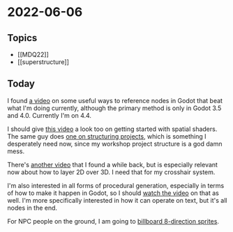 # 2022-06-06
## Topics
- [[MDQ22]]
- [[superstructure]]
## Today
I found [a video](https://www.youtube.com/watch?v=HKaPTdZKG8Y) on some useful ways to reference nodes in Godot that beat what I'm doing currently, although the primary method is only in Godot 3.5 and 4.0. Currently I'm on 4.4. 

I should give [this video](https://www.youtube.com/watch?v=6-eIEFPcvrU) a look too on getting started with spatial shaders. The same guy does [one on structuring projects](https://www.youtube.com/watch?v=a0UQ-t-vuzY), which is something I desperately need now, since my workshop project structure is a god damn mess.

There's [another video](https://youtu.be/ya5BaDzcwkk) that I found a while back, but is especially relevant now about how to layer 2D over 3D. I need that for my crosshair system.

I'm also interested in all forms of procedural generation, especially in terms of how to make it happen in Godot, so I should [watch the video](https://youtu.be/3oZHzU6Mr2g) on that as well. I'm more specifically interested in how it can operate on text, but it's all nodes in the end.

For NPC people on the ground, I am going to [billboard 8-direction sprites](https://www.youtube.com/watch?v=8p0UFkQhJ_M).